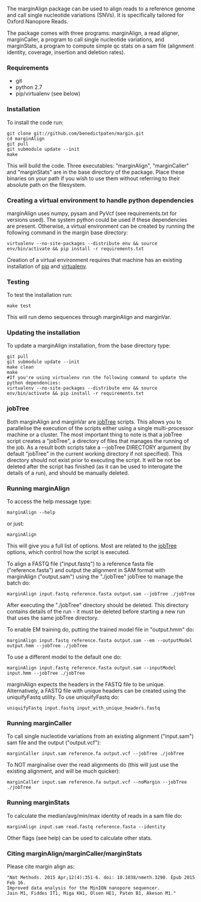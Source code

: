 The marginAlign package can be used to align reads to a reference genome and call single nucleotide variations (SNVs). It is specifically tailored for Oxford Nanopore Reads.

The package comes with three programs: marginAlign, a read aligner, marginCaller, a program to call single nucleotide variations, and marginStats, a program to compute simple qc stats on a sam file (alignment identity, coverage, insertion and deletion rates).

### Requirements
* git
* python 2.7
* pip/virtualenv (see below)

### Installation
To install the code run:

    git clone git://github.com/benedictpaten/margin.git
    cd marginAlign
    git pull
    git submodule update --init
    make

This will build the code. Three executables: "marginAlign", "marginCaller" and "marginStats" are in the base directory
of the package. Place these binaries on your path if you wish to use them without referring to their absolute
path on the filesystem.

### Creating a virtual environment to handle python dependencies
marginAlign uses numpy, pysam and PyVcf (see requirements.txt for versions used). The system python could be used if these dependencies are present. Otherwise, a virtual environment can be created by running the following command in the margin base directory:

    virtualenv --no-site-packages --distribute env && source env/bin/activate && pip install -r requirements.txt

Creation of a virtual environment requires that machine has an existing installation of [pip](https://pip.pypa.io/en/latest/index.html) and [virtualenv](https://virtualenv.pypa.io/en/latest/index.html).

### Testing
To test the installation run:

    make test
    
This will run demo sequences through marginAlign and marginVar.
    
### Updating the installation
To update a marginAlign installation, from the base directory type:

    git pull
    git submodule update --init
    make clean
    make
    #If you're using virtualenv run the following command to update the python dependencies:
    virtualenv --no-site-packages --distribute env && source env/bin/activate && pip install -r requirements.txt
    

### jobTree

Both marginAlign and marginVar are [jobTree](https://github.com/benedictpaten/jobTree) scripts. This allows you to parallelise the execution of the scripts either using a single multi-processor machine or a cluster. The most important thing to note is that a jobTree script creates a "jobTree", a directory of files that manages the running of the job. As a result both scripts take a --jobTree DIRECTORY argument (by default "jobTree" in the current working directory if not specified). This directory should not exist prior to executing the script. It will be not be deleted after the script has finished (as it can be used to interogate the details of a run), and should be manually deleted.

### Running marginAlign

To access the help message type:

    marginAlign --help

or just:

    marginAlign

This will give you a full list of options. Most are related to the [jobTree](https://github.com/benedictpaten/jobTree) options, which control how the script is executed. 

To align a FASTQ file ("input.fastq") to a reference fasta file ("reference.fasta") and output the alignment in SAM format with marginAlign ("output.sam") using the "./jobTree" jobTree to manage the batch do:

    marginAlign input.fastq reference.fasta output.sam --jobTree ./jobTree

After executing the "./jobTree" directory should be deleted. This directory contains details of the run - it must be deleted before starting a new run that uses the same jobTree directory.

To enable EM training do, putting the trained model file in "output.hmm" do:

    marginAlign input.fastq reference.fasta output.sam --em --outputModel output.hmm --jobTree ./jobTree

To use a different model to the default one do:

    marginAlign input.fastq reference.fasta output.sam --inputModel input.hmm --jobTree ./jobTree

marginAlign expects the headers in the FASTQ file to be unique. Alternatively, a FASTQ file with unique headers can be created using the uniquifyFastq utility. To use uniquifyFastq do:

    uniquifyFastq input.fastq input_with_unique_headers.fastq

### Running marginCaller

To call single nucleotide variations from an existing alignment ("input.sam") sam file and the output ("output.vcf"):

    marginCaller input.sam reference.fa output.vcf --jobTree ./jobTree

To NOT marginalise over the read alignments do (this will just use the existing alignment, and will be much quicker):

    marginCaller input.sam reference.fa output.vcf --noMargin --jobTree ./jobTree

### Running marginStats

To calculate the median/avg/min/max identity of reads in a sam file do:
    
    marginAlign input.sam read.fastq reference.fasta --identity

Other flags (see help) can be used to calculate other stats.

### Citing marginAlign/marginCaller/marginStats

Please cite margin align as:

    "Nat Methods. 2015 Apr;12(4):351-6. doi: 10.1038/nmeth.3290. Epub 2015 Feb 16.
    Improved data analysis for the MinION nanopore sequencer.
    Jain M1, Fiddes IT1, Miga KH1, Olsen HE1, Paten B1, Akeson M1."


